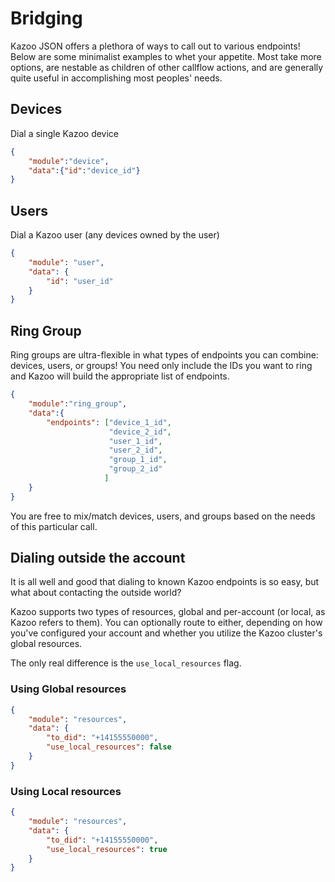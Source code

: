 # Bridging

Kazoo JSON offers a plethora of ways to call out to various endpoints! Below are some minimalist examples to whet your appetite. Most take more options, are nestable as children of other callflow actions, and are generally quite useful in accomplishing most peoples' needs.

## Devices

Dial a single Kazoo device

```json
{
    "module":"device",
    "data":{"id":"device_id"}
}
```

## Users

Dial a Kazoo user (any devices owned by the user)

```json
{
    "module": "user",
    "data": {
        "id": "user_id"
    }
}
```

## Ring Group

Ring groups are ultra-flexible in what types of endpoints you can combine: devices, users, or groups! You need only include the IDs you want to ring and Kazoo will build the appropriate list of endpoints.

```json
{
    "module":"ring_group",
    "data":{
        "endpoints": ["device_1_id",
                      "device_2_id",
                      "user_1_id",
                      "user_2_id",
                      "group_1_id",
                      "group_2_id"
                     ]
    }
}
```

You are free to mix/match devices, users, and groups based on the needs of this particular call.

## Dialing outside the account

It is all well and good that dialing to known Kazoo endpoints is so easy, but what about contacting the outside world?

Kazoo supports two types of resources, global and per-account (or local, as Kazoo refers to them). You can optionally route to either, depending on how you've configured your account and whether you utilize the Kazoo cluster's global resources.

The only real difference is the `use_local_resources` flag.

### Using Global resources

```json
{
    "module": "resources",
    "data": {
        "to_did": "+14155550000",
        "use_local_resources": false
    }
}
```

### Using Local resources

```json
{
    "module": "resources",
    "data": {
        "to_did": "+14155550000",
        "use_local_resources": true
    }
}
```
